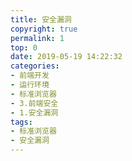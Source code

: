 ```yaml
---
title: 安全漏洞
copyright: true
permalink: 1
top: 0
date: 2019-05-19 14:22:32
categories:
- 前端开发
- 运行环境
- 标准浏览器
- 3.前端安全
- 1.安全漏洞
tags:
- 标准浏览器
- 安全漏洞
---
```

